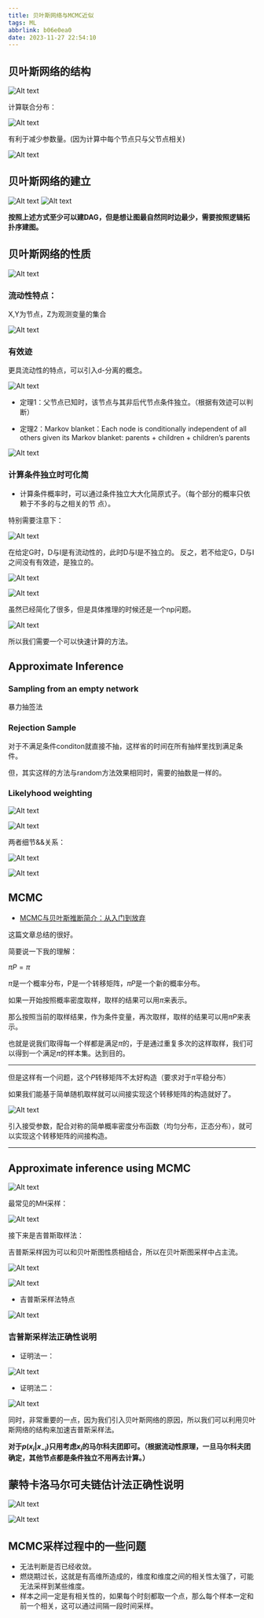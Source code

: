 ```yaml
---
title: 贝叶斯网络与MCMC近似
tags: ML
abbrlink: b06e0ea0
date: 2023-11-27 22:54:10
---
```



## 贝叶斯网络的结构

![Alt text](贝叶斯网络与MCMC近似/image.png)

计算联合分布：

![Alt text](贝叶斯网络与MCMC近似/image-1.png)

有利于减少参数量。(因为计算中每个节点只与父节点相关)

![Alt text](贝叶斯网络与MCMC近似/image-2.png)

## 贝叶斯网络的建立

![Alt text](贝叶斯网络与MCMC近似/2.png)
![Alt text](贝叶斯网络与MCMC近似/1.png)

**按照上述方式至少可以建DAG，但是想让图最自然同时边最少，需要按照逻辑拓扑序建图。**

## 贝叶斯网络的性质

![Alt text](贝叶斯网络与MCMC近似/image-3.png)


### 流动性特点：

X,Y为节点，Z为观测变量的集合

![Alt text](贝叶斯网络与MCMC近似/image-4.png)

### 有效迹

更具流动性的特点，可以引入d-分离的概念。

![Alt text](贝叶斯网络与MCMC近似/image-5.png)


- 定理1：父节点已知时，该节点与其非后代节点条件独立。（根据有效迹可以判断）

- 定理2：Markov blanket：Each node is conditionally independent of all others given its Markov blanket: parents + children + children’s parents

![Alt text](贝叶斯网络与MCMC近似/image-7.png)

### 计算条件独立时可化简

- 计算条件概率时，可以通过条件独立大大化简原式子。（每个部分的概率只依赖于不多的与之相关的节  点）。

特别需要注意下：

![Alt text](贝叶斯网络与MCMC近似/image-6.png)

在给定G时，D与I是有流动性的，此时D与I是不独立的。
反之，若不给定G，D与I之间没有有效迹，是独立的。

![Alt text](贝叶斯网络与MCMC近似/image-8.png)

![Alt text](贝叶斯网络与MCMC近似/image-9.png)

虽然已经简化了很多，但是具体推理的时候还是一个np问题。

![Alt text](贝叶斯网络与MCMC近似/image-11.png)

所以我们需要一个可以快速计算的方法。

## Approximate Inference

### Sampling from an empty network

暴力抽签法

### Rejection Sample

对于不满足条件conditon就直接不抽，这样省的时间在所有抽样里找到满足条件。

但，其实这样的方法与random方法效果相同时，需要的抽数是一样的。

### Likelyhood weighting

![Alt text](贝叶斯网络与MCMC近似/image-12.png)

![Alt text](贝叶斯网络与MCMC近似/image-14.png)

两者细节&&关系：

![Alt text](贝叶斯网络与MCMC近似/image-15.png)

![Alt text](贝叶斯网络与MCMC近似/image-16.png)

## MCMC

- [MCMC与贝叶斯推断简介：从入门到放弃](https://zhuanlan.zhihu.com/p/420214359)

这篇文章总结的很好。

简要说一下我的理解：

$\pi P=\pi$

$\pi$是一个概率分布，P是一个转移矩阵，$\pi P$是一个新的概率分布。

如果一开始按照概率密度取样，取样的结果可以用$\pi$来表示。

那么按照当前的取样结果，作为条件变量，再次取样，取样的结果可以用$\pi P$来表示。

也就是说我们取得每一个样都是满足$\pi$的，于是通过重复多次的这样取样，我们可以得到一个满足$\pi$的样本集。达到目的。

---
但是这样有一个问题，这个$P$转移矩阵不太好构造（要求对于$\pi$平稳分布）

如果我们能基于简单随机取样就可以间接实现这个转移矩阵的构造就好了。

![Alt text](贝叶斯网络与MCMC近似/image-20.png)

引入接受参数，配合对称的简单概率密度分布函数（均匀分布，正态分布），就可以实现这个转移矩阵的间接构造。

-----



## Approximate inference using MCMC

![Alt text](贝叶斯网络与MCMC近似/image-17.png)


最常见的MH采样：

![Alt text](贝叶斯网络与MCMC近似/image-25.png)

接下来是吉普斯取样法：

吉普斯采样因为可以和贝叶斯图性质相结合，所以在贝叶斯图采样中占主流。

![Alt text](贝叶斯网络与MCMC近似/image-18.png)

![Alt text](贝叶斯网络与MCMC近似/image-19.png)

- 吉普斯采样法特点

![Alt text](贝叶斯网络与MCMC近似/image-22.png)

###  吉普斯采样法正确性说明

- 证明法一：

![Alt text](贝叶斯网络与MCMC近似/image-21.png)

- 证明法二：

![Alt text](贝叶斯网络与MCMC近似/image-26.png)

同时，非常重要的一点，因为我们引入贝叶斯网络的原因，所以我们可以利用贝叶斯网络的结构来加速吉普斯采样法。

**对于$p(x_i|{x_{-i}})$只用考虑$x_i$的马尔科夫团即可。（根据流动性原理，一旦马尔科夫团确定，其他节点都是条件独立不用再去计算。）**

## 蒙特卡洛马尔可夫链估计法正确性说明

![Alt text](贝叶斯网络与MCMC近似/image-23.png)

![Alt text](贝叶斯网络与MCMC近似/image-24.png)

## MCMC采样过程中的一些问题

- 无法判断是否已经收敛。
- 燃烧期过⻓，这就是有高维所造成的，维度和维度之间的相关性太强了，可能无法采样到某些维度。
- 样本之间一定是有相关性的，如果每个时刻都取一个点，那么每个样本一定和前一个相关，这可以通过间隔一段时间采样。